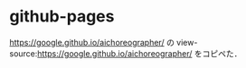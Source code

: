 # github-pages
https://google.github.io/aichoreographer/
の
view-source:https://google.github.io/aichoreographer/
をコピペた．
